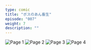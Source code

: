 ```yaml
---
type: comic
title: "ボスのあん畜生"
episode: "007"
weight: 7
description: ""
---
```


![Page 1](name-1.jpg)
![Page 2](name-2.jpg)
![Page 3](name-3.jpg)
![Page 4](name-4.jpg)
